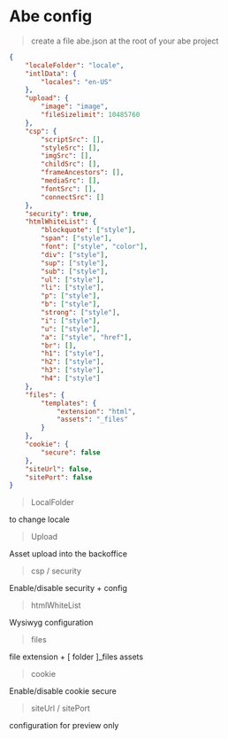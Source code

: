 # Abe config

> create a file abe.json at the root of your abe project


```json
{
	"localeFolder": "locale",
	"intlData": {
		"locales": "en-US"
	},
	"upload": {
		"image": "image",
		"fileSizelimit": 10485760
	},
	"csp": {
		"scriptSrc": [],
		"styleSrc": [],
		"imgSrc": [],
		"childSrc": [],
		"frameAncestors": [],
		"mediaSrc": [],
		"fontSrc": [],
		"connectSrc": []
	},
	"security": true,
	"htmlWhiteList": {
		"blockquote": ["style"],
		"span": ["style"],
		"font": ["style", "color"],
		"div": ["style"],
		"sup": ["style"],
		"sub": ["style"],
		"ul": ["style"],
		"li": ["style"],
		"p": ["style"],
		"b": ["style"],
		"strong": ["style"],
		"i": ["style"],
		"u": ["style"],
		"a": ["style", "href"],
		"br": [],
		"h1": ["style"],
		"h2": ["style"],
		"h3": ["style"],
		"h4": ["style"]
	},
	"files": {
		"templates": {
			"extension": "html",
			"assets": "_files"
		}
	},
	"cookie": {
		"secure": false
	},
	"siteUrl": false,
	"sitePort": false
}
```

> LocalFolder

to change locale

> Upload

Asset upload into the backoffice

> csp / security

Enable/disable security + config

> htmlWhiteList

Wysiwyg configuration

> files

file extension + [ folder ]_files assets

> cookie

Enable/disable cookie secure

> siteUrl / sitePort

configuration for preview only